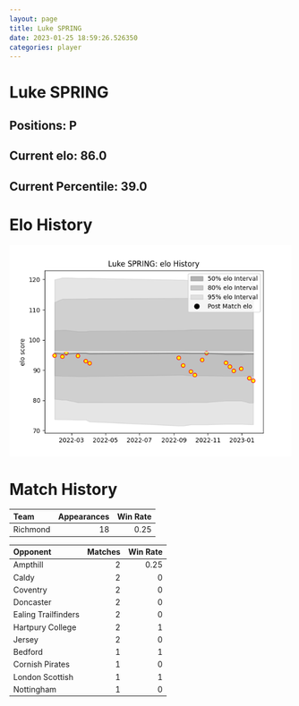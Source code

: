 ```yaml
---  
layout: page  
title: Luke SPRING  
date: 2023-01-25 18:59:26.526350  
categories: player  
---
```

# Luke SPRING

## Positions: P

## Current elo: 86.0

## Current Percentile: 39.0

# Elo History


![elo history](history_LukeSPRING.png)
# Match History


| Team     |   Appearances |   Win Rate |
|:---------|--------------:|-----------:|
| Richmond |            18 |       0.25 |

| Opponent            |   Matches |   Win Rate |
|:--------------------|----------:|-----------:|
| Ampthill            |         2 |       0.25 |
| Caldy               |         2 |       0    |
| Coventry            |         2 |       0    |
| Doncaster           |         2 |       0    |
| Ealing Trailfinders |         2 |       0    |
| Hartpury College    |         2 |       1    |
| Jersey              |         2 |       0    |
| Bedford             |         1 |       1    |
| Cornish Pirates     |         1 |       0    |
| London Scottish     |         1 |       1    |
| Nottingham          |         1 |       0    |